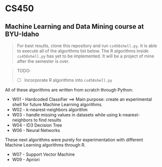# CS450
## Machine Learning and Data Mining course at BYU-Idaho

> For best results, clone this repository and run `cs450shell.py`. It is able to execute all of the algorithms
list below. The R algorithms inside `cs450shell.py` has yet to be implemented. It will be a project of mine
after the semester is over.

> TODO:
> * [ ] Incorporate R algorithms into `cs450shell.py`

All of these algorithms are written from scratch through Python:
- W01 - Hardcoded Classifier ==> Main purpose: create an experimental shell for future Machine Learning algorithms.
- W02 - k-nearest-neighbors algorithm
- W03 - handle missing values in datasets while using k-nearest-neighbors to find results
- W04 - ID3 Decision Tree
- W06 - Neural Networks

These next algorithms were purely for experimentation with different Machine Learning algorithms through R.
- W07 - Support Vector Machine
- W09 - Apriori
